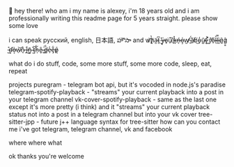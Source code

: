 👋 hey there!
who am i
my name is alexey, i'm 18 years old and i am professionally writing this readme page for 5 years straight. please show some love

i can speak русский, english, 日本語, హౌసా and w̷̨͝h̸̔ͅä̴̫t̴͈͆ ̴̮̽y̶̘͑o̷̥͘ů̸̠ ̸̟̏k̶̬̽ń̶̨o̵̧͑w̸̰̕ ̵͍̈́a̸̤͂b̸̀͜o̴̗̒ū̴̺t̶̫̕ ̷͖͐r̸̝̽ő̷̠l̴̹̀l̶̯̿ì̴̯ñ̷͈ĝ̷͇ ̵̺̊d̴͙̕o̶͔̍w̷̠͝n̷̘̐ ̶̭͗i̶̾͜ñ̴͚ ̴͔͒ţ̴͝h̵̩̓ȇ̴̬ ̵̻̈́d̶̻̾e̵̹̓e̶̡͋p̷͉̄

what do i do
stuff, code, some more stuff, some more code, sleep, eat, repeat

projects
puregram - telegram bot api, but it's vocoded in node.js's paradise
telegram-spotify-playback - "streams" your current playback into a post in your telegram channel
vk-cover-spotify-playback - same as the last one except it's more pretty (i think) and it "streams" your current playback status not into a post in a telegram channel but into your vk cover
tree-sitter-jpp - future j++ language syntax for tree-sitter
how can you contact me
i've got telegram, telegram channel, vk and facebook

where
where what

ok thanks
you're welcome
